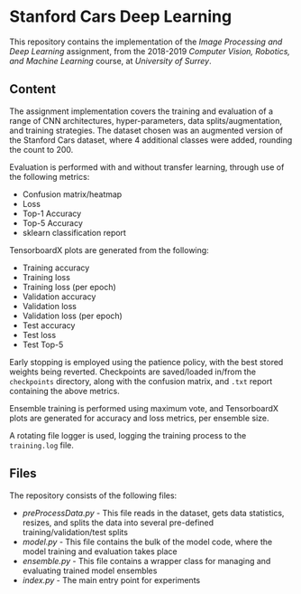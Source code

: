 
# Stanford Cars Deep Learning

This repository contains the implementation of the *Image Processing and Deep Learning* assignment, from the 2018-2019 *Computer Vision, Robotics, and Machine Learning* course, at *University of Surrey*.


## Content

The assignment implementation covers the training and evaluation of a range of CNN architectures, hyper-parameters, data splits/augmentation, and training strategies. The dataset chosen was an augmented version of the Stanford Cars dataset, where 4 additional classes were added, rounding the count to 200.


Evaluation is performed with and without transfer learning, through use of the following metrics:

* Confusion matrix/heatmap
* Loss
* Top-1 Accuracy
* Top-5 Accuracy
* sklearn classification report

TensorboardX plots are generated from the following:
* Training accuracy
* Training loss
* Training loss (per epoch)
* Validation accuracy
* Validation loss
* Validation loss (per epoch)
* Test accuracy
* Test loss
* Test Top-5


Early stopping is employed using the patience policy, with the best stored weights being reverted. Checkpoints are saved/loaded in/from the `checkpoints` directory, along with the confusion matrix, and `.txt` report containing the above metrics.


Ensemble training is performed using maximum vote, and TensorboardX plots are generated for accuracy and loss metrics, per ensemble size.

A rotating file logger is used, logging the training process to the `training.log` file.



## Files

The repository consists of the following files:

- *preProcessData.py* - This file reads in the dataset, gets data statistics, resizes, and splits the data into several pre-defined training/validation/test splits
- *model.py* - This file contains the bulk of the model code, where the model training and evaluation takes place
- *ensemble.py* - This file contains a wrapper class for managing and evaluating trained model ensembles
- *index.py* - The main entry point for experiments
